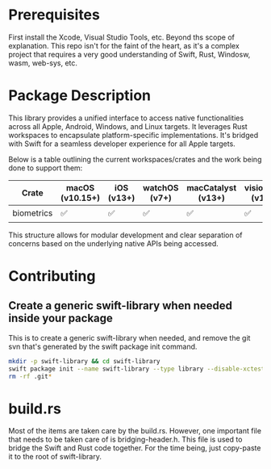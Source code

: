 # Prerequisites
First install the Xcode, Visual Studio Tools, etc. Beyond ths scope of explanation. This repo isn't for the faint of the heart, as it's a complex project that requires a very good understanding of Swift, Rust, Windosw, wasm, web-sys, etc.

# Package Description
This library provides a unified interface to access native functionalities across all Apple, Android, Windows, and Linux targets. It leverages Rust workspaces to encapsulate platform-specific implementations. It's bridged with Swift for a seamless developer experience for all Apple targets.

Below is a table outlining the current workspaces/crates and the work being done to support them:

| Crate | macOS (v10.15+) | iOS (v13+) | watchOS (v7+) | macCatalyst (v13+) | visionOS (v1+) | Android | Windows | Linux |
|---------------|-----------------|------------|---------------|--------------------|----------------|---------|---------|-------|
| biometrics    | ✅              | ✅         | ✅            | ✅                 | ✅             | ⏳      | ⏳      | ⏳    |

This structure allows for modular development and clear separation of concerns based on the underlying native APIs being accessed.

# Contributing
## Create a generic swift-library when needed inside your package
This is to create a generic swift-library when needed, and remove the git svn that's generated by the swift package init command.
```bash
mkdir -p swift-library && cd swift-library
swift package init --name swift-library --type library --disable-xctest --enable-swift-testing
rm -rf .git*
```

# build.rs
Most of the items are taken care by the build.rs. However, one important file that needs to be taken care of is bridging-header.h. This file is used to bridge the Swift and Rust code together. For the time being, just copy-paste it to the root of swift-library.
